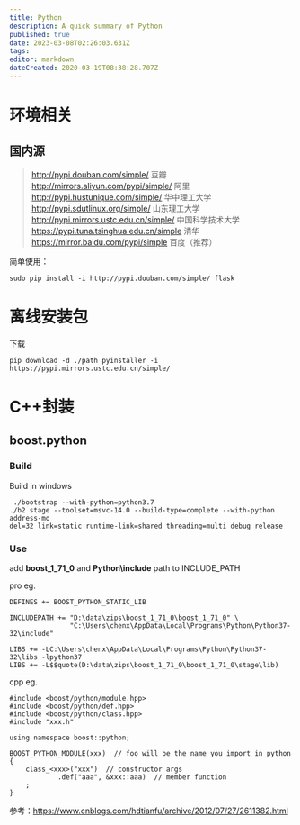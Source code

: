 ```yaml
---
title: Python
description: A quick summary of Python
published: true
date: 2023-03-08T02:26:03.631Z
tags: 
editor: markdown
dateCreated: 2020-03-19T08:38:28.707Z
---
```


# 环境相关
## 国内源
> http://pypi.douban.com/simple/  豆瓣
http://mirrors.aliyun.com/pypi/simple/ 阿里
http://pypi.hustunique.com/simple/ 华中理工大学
http://pypi.sdutlinux.org/simple/ 山东理工大学
http://pypi.mirrors.ustc.edu.cn/simple/  中国科学技术大学
https://pypi.tuna.tsinghua.edu.cn/simple 清华
https://mirror.baidu.com/pypi/simple 百度（推荐）

简单使用：
```
sudo pip install -i http://pypi.douban.com/simple/ flask
```

# 离线安装包
下载
```
pip download -d ./path pyinstaller -i https://pypi.mirrors.ustc.edu.cn/simple/
```

# C++封装
## boost.python
### Build
Build in windows

```
 ./bootstrap --with-python=python3.7
./b2 stage --toolset=msvc-14.0 --build-type=complete --with-python address-mo
del=32 link=static runtime-link=shared threading=multi debug release
```

### Use
add **boost_1_71_0** and **Python\include** path to INCLUDE_PATH

pro eg.
```
DEFINES += BOOST_PYTHON_STATIC_LIB

INCLUDEPATH += "D:\data\zips\boost_1_71_0\boost_1_71_0" \
               "C:\Users\chenx\AppData\Local\Programs\Python\Python37-32\include"
							 
LIBS += -LC:\Users\chenx\AppData\Local\Programs\Python\Python37-32\libs -lpython37
LIBS += -L$$quote(D:\data\zips\boost_1_71_0\boost_1_71_0\stage\lib)
```

cpp eg.
```
#include <boost/python/module.hpp>
#include <boost/python/def.hpp>
#include <boost/python/class.hpp>
#include "xxx.h"

using namespace boost::python;

BOOST_PYTHON_MODULE(xxx)  // foo will be the name you import in python
{
    class_<xxx>("xxx")  // constructor args
            .def("aaa", &xxx::aaa)  // member function
    ;
}
```
							 
参考：https://www.cnblogs.com/hdtianfu/archive/2012/07/27/2611382.html